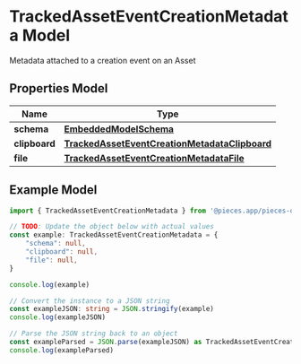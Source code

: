 
# TrackedAssetEventCreationMetadata Model

Metadata attached to a creation event on an Asset

## Properties Model

Name | Type
------------ | -------------
**schema** | [**EmbeddedModelSchema**](EmbeddedModelSchema)
**clipboard** | [**TrackedAssetEventCreationMetadataClipboard**](TrackedAssetEventCreationMetadataClipboard)
**file** | [**TrackedAssetEventCreationMetadataFile**](TrackedAssetEventCreationMetadataFile)

## Example Model

```typescript
import { TrackedAssetEventCreationMetadata } from '@pieces.app/pieces-os-client'

// TODO: Update the object below with actual values
const example: TrackedAssetEventCreationMetadata = {
    "schema": null,
    "clipboard": null,
    "file": null,
}

console.log(example)

// Convert the instance to a JSON string
const exampleJSON: string = JSON.stringify(example)
console.log(exampleJSON)

// Parse the JSON string back to an object
const exampleParsed = JSON.parse(exampleJSON) as TrackedAssetEventCreationMetadata
console.log(exampleParsed)
```


